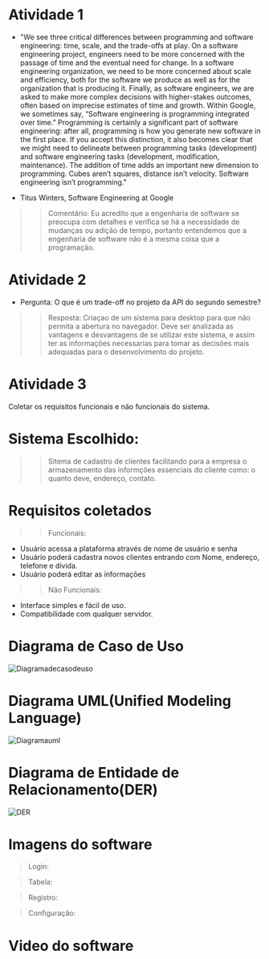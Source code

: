 
# Atividade 1

-  "We see three critical differences between programming and software engineering: time, scale, and the trade-offs at play. On a software engineering project, engineers need to be more concerned with the passage of time and the eventual need for change. In a software engineering organization, we need to be more concerned about scale and efficiency, both for the software we produce as well as for the organization that is producing it. Finally, as software engineers, we are asked to make more complex decisions with higher-stakes outcomes, often based on imprecise estimates of time and growth. Within Google, we sometimes say, “Software engineering is programming integrated over time.” Programming is certainly a significant part of software engineering: after all, programming is how you generate new software in the first place. If you accept this distinction, it also becomes clear that we might need to delineate between programming tasks (development) and software engineering tasks (development, modification, maintenance). The addition of time adds an important new dimension to programming. Cubes aren’t squares, distance isn’t velocity. Software engineering isn’t programming."

- Titus Winters, Software Engineering at Google


>> Comentário: Eu acredito que a engenharia de software se preocupa com detalhes e verifica se há a necessidade de mudanças ou adição de tempo, portanto entendemos que a engenharia de software não é a mesma coisa que a programação.

# Atividade 2 

- Pergunta: O que é um trade-off no projeto da API do segundo semestre? 

> > Resposta: Criaçao de um sistema para desktop para que não permita a abertura no navegador. Deve ser analizada as vantagens e desvantagens de se utilizar este sistema, e assim ter as informações necessarias para tomar as decisões mais adequadas para o desenvolvimento do projeto.

# Atividade 3

Coletar os requisitos funcionais e não funcionais do sistema.

# Sistema Escolhido:
> > Sitema de cadastro de clientes facilitando para a empresa o armazenamento das informções essenciais do cliente como: o quanto deve, endereço, contato. 

# Requisitos coletados
> > Funcionais:
- Usuário acessa a plataforma através de nome de usuário e senha
- Usuário poderá cadastra novos clientes entrando com Nome, endereço, telefone e divida.
- Usuário poderá editar as informações
> > Não Funcionais:
- Interface simples e fácil de uso.
- Compatibilidade com qualquer servidor.

# Diagrama de Caso de Uso

![Diagramadecasodeuso](https://user-images.githubusercontent.com/85517447/203966103-a2287767-28ef-48e3-98e1-3f63f8eb27c0.png)

# Diagrama UML(Unified Modeling Language)

![Diagramauml](https://user-images.githubusercontent.com/85517447/203966124-a467f1dc-ef1c-4385-b53f-dbef3a993537.png)

# Diagrama de Entidade de Relacionamento(DER)

![DER](https://user-images.githubusercontent.com/85517447/203966144-136831b9-1eef-4a95-938d-2f618b40de97.png)

# Imagens do software


> Login:


> Tabela: 


> Registro: 


> Configuração:


# Video do software


    
   





